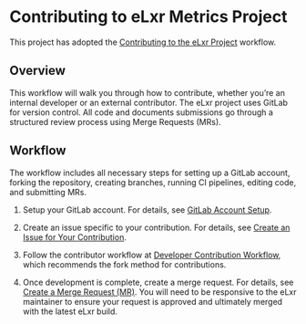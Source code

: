 # Contributing to eLxr Metrics Project

This project has adopted the [Contributing to the eLxr Project][elxr-project-contributor-guide] workflow.

## Overview

This workflow will walk you through how to contribute, whether you’re an internal developer or an external contributor. The eLxr project uses GitLab for version control. All code and documents submissions go through a structured review process using Merge Requests (MRs).

## Workflow

The workflow includes all necessary steps for setting up a GitLab account, forking the repository, creating branches, running CI pipelines, editing code, and submitting MRs.

1. Setup your GitLab account. For details, see [GitLab Account Setup][setup-gitlab-for-elxr-dev].

1. Create an issue specific to your contribution. For details, see [Create an Issue for Your Contribution][create-issue-for-contribution.html].

1. Follow the contributor workflow at [Developer Contribution Workflow][external-elxr-contrib-workflow], which recommends the fork method for contributions.

1. Once development is complete, create a merge request. For details, see [Create a Merge Request (MR)][create-elxr-merge-request]. You will need to be responsive to the eLxr maintainer to ensure your request is approved and ultimately merged with the latest eLxr build.

[create-elxr-merge-request]: https://docs.elxr.dev/elxr-project-contributor-guide/source/create-elxr-merge-request.html
[create-issue-for-contribution.html]: https://docs.elxr.dev/elxr-project-contributor-guide/source/create-issue-for-contribution.html
[elxr-project-contributor-guide]: https://docs.elxr.dev/elxr-project-contributor-guide/source/index.html "eLxr Project Contributor Guide"
[external-elxr-contrib-workflow]: https://docs.elxr.dev/elxr-project-contributor-guide/source/external-elxr-contrib-workflow.html
[setup-gitlab-for-elxr-dev]: https://docs.elxr.dev/elxr-project-contributor-guide/source/setup-gitlab-for-elxr-dev.html "GitLab Account Setup"
